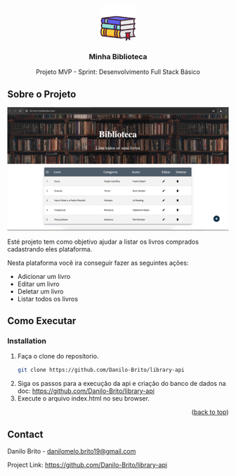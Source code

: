<!-- PROJECT LOGO -->
<br />
<div align="center">
    <img src="resources/book.png" alt="Logo" width="80" height="80">
  </a>

  <h3 align="center">Minha Biblioteca</h3>

  <p align="center">
   Projeto MVP - Sprint: Desenvolvimento Full Stack Básico
</div>

## Sobre o Projeto

[![Product Name Screen Shot][product-screenshot]](https://example.com)

Esté projeto tem como objetivo ajudar a listar os livros comprados cadastrando eles plataforma.

Nesta plataforma você ira conseguir fazer as seguintes ações:

* Adicionar um livro
* Editar um livro
* Deletar um livro
* Listar todos os livros


## Como Executar

### Installation

1. Faça o clone do reposítorio.
   ```sh
   git clone https://github.com/Danilo-Brito/library-api
   ```
2. Siga os passos para a execução da api e criação do banco de dados na doc: https://github.com/Danilo-Brito/library-api
3. Execute o arquivo index.html no seu browser.

<p align="right">(<a href="#readme-top">back to top</a>)</p>

<!-- CONTACT -->
## Contact

Danilo Brito - danilomelo.brito19@gmail.com

Project Link: https://github.com/Danilo-Brito/library-api

[product-screenshot]: resources/application.png
